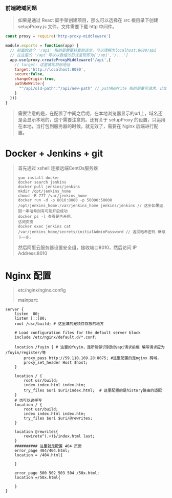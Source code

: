 ### 前端跨域问题

> 如果是通过 React 脚手架创建项目，那么可以选择在 src 根目录下创建 setupProxy.js 文件，文件需要下载 http 中间件。

```javascript
const proxy = require('http-proxy-middleware')

module.exports = function(app) {
  // 前面的这个 '/api' 指的是需要转发的请求，可以理解为localhost:8080/api
  // 在这里的 '/api'可以以数组的形式呈现即为['/api','/...']
  app.use(proxy.createProxyMiddleware('/api',{
    // target: 这里填写目标地址
    target:'http://localhost:8080',
    secure:false,
    changeOrigin:true,
    pathReWrite:{
      "^/api/old-path":"/api/new-path" // pathReWrite 指的是重写请求，比如我们访问的是 api/old-path，
    }
  }))
}
```

> 需要注意的是，在配置了中间之后呢，在本地浏览器显示的url上，域名还是会显示本地的，这个需要注意的。还有关于 setupProxy 的设置，只运用在本地，当打包到服务器的时候，就无效了，需要在 Nginx 后端进行配置。



# Docker + Jenkins + git

> 首先通过 xshell 连接远端CentOs服务器
>
> ```
> yum install docker
> docker search jenkins
> docker pull jenkins/jenkins
> mkdir /opt/jenkins_home
> chmod -R 777 /var/jenkins_home
> docker run -d -p 8010:8080 -p 50000:50000 /opt/jenkins_home:/var/jenkins_home jenkins/jenkins // 这步如果返回一串哈希则有可能开启成功
> docker ps -l 查看是否开启.
> 访问页面
> docker exec jenkins cat /var/jenkins_home/secrets/initialAdminPassword // 返回哈希密码 继续下一步。
> ```
>
> 然后阿里云服务器设置安全组，接收端口8010，然后访问 IP Address:8010



# Nginx 配置

> etc/nginx/nginx.config
>
> mainpart:
> 	

```text
server {
	listen  80;
	listen [::]80;
	root /usr/build; # 这里填的是项目存放的地方
	
	# Load configuration files for the default server block
	include /etc/nginx/default.d/*.conf;
	
	location /fuyin { # 这里的fuyin，是所能够识别到的api请求前缀 编写请求应为 /fuyin/register/等
		proxy_pass http://59.110.169.28:8075; #这里配置的是nginx 跨域，
		proxy_set_header Host $host;
	}
	
	location / {
		root usr/build;
		index index.html index.htm;
		try_files $uri $uri/index.html;  # 这里配置的是history路由的适配
	}
	# 也可以这样写
	location / {
		root usr/build;
		index index.html index.htm;
		try_files $uri $uri/@rewrites;
	}
	
	location @rewrites{
		rewirete^(.+)$/index.html last;
	}
	########## 这里就是配置 404 页面
	error_page 404/404.html;
	location = /404.html{
	
	}
	
	error_page 500 502 503 504 /50x.html;
	location =/50x.html{
	
	}
}
```

